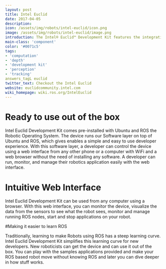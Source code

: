 ```yaml
---
layout: post
title: Intel Euclid
date: 2017-04-05
description:
icon: /assets/img/robots/intel-euclid/icon.png
image: /assets/img/robots/intel-euclid/image.png
introduction: The Intel® Euclid™ Development Kit features the integration of Intel® RealSense™ depth camera technology, a motion camera, and an Intel® Atom™ x7-Z8700 Quad core CPU to produce a compact and sleek all-in-one computer and depth camera. The Intel® Euclid™ Development Kit is designed to be operable out of the box with pre-installed software including an Ubuntu® operating system.
main-class: 'component'
color: '#0071c5'
tags:
- 'computation'
- 'depth'
- 'development kit'
- 'perception'
- 'tracking'
answers_tagL euclid
twitter_text: Checkout the Intel Euclid
website: euclidcommunity.intel.com
wiki_homepage: wiki.ros.org/IntelEuclid
---
```



# Ready to use out of the box

Intel Euclid Development Kit comes pre-installed with Ubuntu and ROS the Robotic Operating System. The device runs our Software layer on top of Ubuntu and ROS, which gives enables a simple and easy to use developer experience. With this software layer, a developer can control the device using a web interface from any other phone or a computer with WiFi and a web browser without the need of installing any software. A developer can run, monitor, and manage their robotics application easily with the web interface.

# Intuitive Web Interface

Intel Euclid Development Kit can be used from any computer using a browser. With this web interface, you can monitor the device, visualize the data from the sensors to see what the robot sees, monitor and manage running ROS nodes, start and stop applications on your robot.

#Making it easier to learn ROS

Traditionally, learning to make Robots using ROS has a steep learning curve. Intel Euclid Development Kit simplifies this learning curve for new developers. New roboticists can get the device and can use it out of the box. You can play with the samples applications provided and make your ROS based robot move without knowing ROS and later you can dive deeper in how stuff works.

